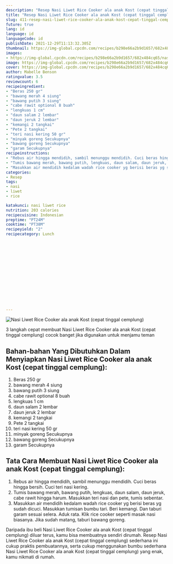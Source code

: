```yaml
---
description: "Resep Nasi Liwet Rice Cooker ala anak Kost (cepat tinggal cemplung) yang Bisa Manjain Lidah"
title: "Resep Nasi Liwet Rice Cooker ala anak Kost (cepat tinggal cemplung) yang Bisa Manjain Lidah"
slug: 411-resep-nasi-liwet-rice-cooker-ala-anak-kost-cepat-tinggal-cemplung-yang-bisa-manjain-lidah
future: true
lang: id
language: id
languageCode: id
publishDate: 2021-12-29T11:13:32.305Z 
thumbnail: https://img-global.cpcdn.com/recipes/b298e66a2b9d1657/682x484cq65/nasi-liwet-rice-cooker-ala-anak-kost-cepat-tinggal-cemplung-foto-resep-utama.webp
images:
- https://img-global.cpcdn.com/recipes/b298e66a2b9d1657/682x484cq65/nasi-liwet-rice-cooker-ala-anak-kost-cepat-tinggal-cemplung-foto-resep-utama.webp
image: https://img-global.cpcdn.com/recipes/b298e66a2b9d1657/682x484cq65/nasi-liwet-rice-cooker-ala-anak-kost-cepat-tinggal-cemplung-foto-resep-utama.webp
cover: https://img-global.cpcdn.com/recipes/b298e66a2b9d1657/682x484cq65/nasi-liwet-rice-cooker-ala-anak-kost-cepat-tinggal-cemplung-foto-resep-utama.webp
author: Mabelle Benson
ratingvalue: 3.5
reviewcount: 6
recipeingredient:
- "Beras 250 gr"
- "bawang merah 4 siung"
- "bawang putih 3 siung"
- "cabe rawit optional 8 buah"
- "lengkuas 1 cm"
- "daun salam 2 lembar"
- "daun jeruk 2 lembar"
- "kemangi 2 tangkai"
- "Pete 2 tangkai"
- "teri nasi kering 50 gr"
- "minyak goreng Secukupnya"
- "bawang goreng Secukupnya"
- "garam Secukupnya"
recipeinstructions:
- "Rebus air hingga mendidih, sambil menunggu mendidih. Cuci beras hingga bersih. Cuci teri nasi kering."
- "Tumis bawang merah, bawang putih, lengkuas, daun salam, daun jeruk, cabe rawit hingga harum. Masukkan teri nasi dan pete, tumis sebentar."
- "Masukkan air mendidih kedalam wadah rice cooker yg berisi beras yg sudah dicuci. Masukkan tumisan bumbu tari. Beri kemangi. Dan taburi garam sesuai selera. Aduk rata. Klik rice cooker seperti masak nasi biasanya. Jika sudah matang, taburi bawang goreng."
categories:
- Resep
tags:
- nasi
- liwet
- rice

katakunci: nasi liwet rice 
nutrition: 203 calories
recipecuisine: Indonesian
preptime: "PT24M"
cooktime: "PT38M"
recipeyield: "2"
recipecategory: Lunch


     
    
    
    
    
    
    
    
    
    
    
      
    
---
```



![Nasi Liwet Rice Cooker ala anak Kost (cepat tinggal cemplung)](https://img-global.cpcdn.com/recipes/b298e66a2b9d1657/682x484cq65/nasi-liwet-rice-cooker-ala-anak-kost-cepat-tinggal-cemplung-foto-resep-utama.webp)

3 langkah cepat membuat  Nasi Liwet Rice Cooker ala anak Kost (cepat tinggal cemplung) cocok banget jika digunakan untuk menjamu teman

<!--inarticleads1-->

## Bahan-bahan Yang Dibutuhkan Dalam Menyiapkan Nasi Liwet Rice Cooker ala anak Kost (cepat tinggal cemplung):

1. Beras 250 gr
1. bawang merah 4 siung
1. bawang putih 3 siung
1. cabe rawit optional 8 buah
1. lengkuas 1 cm
1. daun salam 2 lembar
1. daun jeruk 2 lembar
1. kemangi 2 tangkai
1. Pete 2 tangkai
1. teri nasi kering 50 gr
1. minyak goreng Secukupnya
1. bawang goreng Secukupnya
1. garam Secukupnya



<!--inarticleads2-->

## Tata Cara Membuat Nasi Liwet Rice Cooker ala anak Kost (cepat tinggal cemplung):

1. Rebus air hingga mendidih, sambil menunggu mendidih. Cuci beras hingga bersih. Cuci teri nasi kering.
1. Tumis bawang merah, bawang putih, lengkuas, daun salam, daun jeruk, cabe rawit hingga harum. Masukkan teri nasi dan pete, tumis sebentar.
1. Masukkan air mendidih kedalam wadah rice cooker yg berisi beras yg sudah dicuci. Masukkan tumisan bumbu tari. Beri kemangi. Dan taburi garam sesuai selera. Aduk rata. Klik rice cooker seperti masak nasi biasanya. Jika sudah matang, taburi bawang goreng.




Daripada ibu beli  Nasi Liwet Rice Cooker ala anak Kost (cepat tinggal cemplung)  diluar terus, kamu  bisa membuatnya sendiri dirumah. Resep  Nasi Liwet Rice Cooker ala anak Kost (cepat tinggal cemplung)  sederhana ini cukup praktis pembuatannya, serta cukup menggunakan bumbu sederhana  Nasi Liwet Rice Cooker ala anak Kost (cepat tinggal cemplung)  yang enak, kamu nikmati di rumah.
